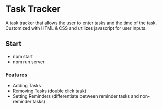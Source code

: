 # Task Tracker

A task tracker that allows the user to enter tasks and the time of the task.
Customized with HTML & CSS and utilizes javascript for user inputs.

## Start
- npm start
- npm run server

### Features
- Adding Tasks
- Removing Tasks (double click task)
- Setting Reminders (differentiate between reminder tasks and non-reminder tasks)